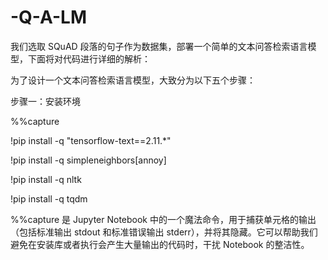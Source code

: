 # -Q-A-LM
我们选取 SQuAD 段落的句子作为数据集，部署一个简单的文本问答检索语言模型，下面将对代码进行详细的解析：

为了设计一个文本问答检索语言模型，大致分为以下五个步骤：

步骤一：安装环境

%%capture

!pip install -q "tensorflow-text==2.11.*"

!pip install -q simpleneighbors[annoy]

!pip install -q nltk

!pip install -q tqdm

%%capture 是 Jupyter Notebook 中的一个魔法命令，用于捕获单元格的输出（包括标准输出 stdout 和标准错误输出 stderr），并将其隐藏。它可以帮助我们避免在安装库或者执行会产生大量输出的代码时，干扰 Notebook 的整洁性。
